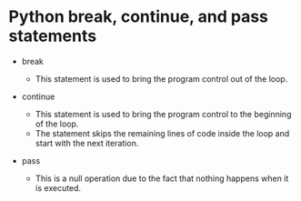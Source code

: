 # Python break, continue, and pass statements

- break
    - This statement is used to bring the program control out of the loop.


- continue
    - This statement is used to bring the program control to the beginning of the loop.
    - The statement skips the remaining lines of code inside the loop and start with the next iteration.

- pass
    - This is a null operation due to the fact that nothing happens when it is executed.